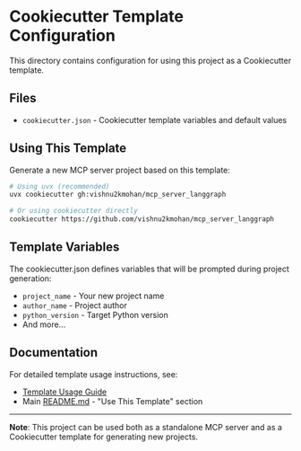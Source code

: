 # Cookiecutter Template Configuration

This directory contains configuration for using this project as a Cookiecutter template.

## Files

- `cookiecutter.json` - Cookiecutter template variables and default values

## Using This Template

Generate a new MCP server project based on this template:

```bash
# Using uvx (recommended)
uvx cookiecutter gh:vishnu2kmohan/mcp_server_langgraph

# Or using cookiecutter directly
cookiecutter https://github.com/vishnu2kmohan/mcp_server_langgraph
```

## Template Variables

The cookiecutter.json defines variables that will be prompted during project generation:
- `project_name` - Your new project name
- `author_name` - Project author
- `python_version` - Target Python version
- And more...

## Documentation

For detailed template usage instructions, see:
- [Template Usage Guide](../docs/template/usage.md)
- Main [README.md](../README.md) - "Use This Template" section

---

**Note**: This project can be used both as a standalone MCP server and as a Cookiecutter template for generating new projects.
